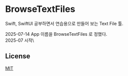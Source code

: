 # BrowseTextFiles

Swift, SwiftUI 공부하면서 연습용으로 만들어 보는 Text File 툴.

2025-07-14 App 이름을 BrowseTextFiles 로 정했다.\
2025-07 시작\

## License

[MIT](LICENSE)
